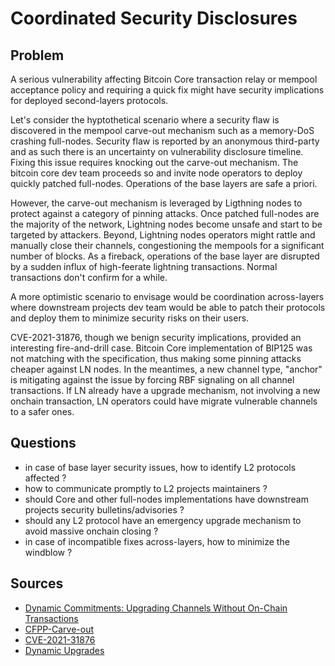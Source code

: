 # Coordinated Security Disclosures

## Problem

A serious vulnerability affecting Bitcoin Core transaction relay or mempool acceptance policy and requiring a quick fix might have security implications for deployed second-layers protocols. 

Let's consider the hyptothetical scenario where a security flaw is discovered in the mempool carve-out mechanism such as a memory-DoS crashing full-nodes. Security flaw is reported by an anonymous third-party and as such there is an uncertainty on vulnerability disclosure timeline. Fixing this issue requires knocking out the carve-out mechanism. The bitcoin core dev team proceeds so and invite node operators
to deploy quickly patched full-nodes. Operations of the base layers are safe a priori.

However, the carve-out mechanism is leveraged by Ligthning nodes to protect against a category of pinning attacks. Once patched full-nodes are the majority of the network, Lightning nodes become unsafe and
start to be targeted by attackers. Beyond, Lightning nodes operators might rattle and manually close their channels, congestioning the mempools for a significant number of blocks. As a fireback, operations
of the base layer are disrupted by a sudden influx of high-feerate lightning transactions. Normal transactions don't confirm for a while.

A more optimistic scenario to envisage would be coordination across-layers where downstream projects dev team would be able to patch their protocols and deploy them to minimize security risks on their users.

CVE-2021-31876, though we benign security implications, provided an interesting fire-and-drill case. Bitcoin Core implementation of BIP125 was not matching with the specification, thus making some pinning
attacks cheaper against LN nodes. In the meantimes, a new channel type, "anchor" is mitigating against the issue by forcing RBF signaling on all channel transactions. If LN already have a upgrade mechanism,
not involving a new onchain transaction, LN operators could have migrate vulnerable channels to a safer ones.


## Questions

* in case of base layer security issues, how to identify L2 protocols affected ?
* how to communicate promptly to L2 projects maintainers ?
* should Core and other full-nodes implementations have downstream projects security bulletins/advisories ?
* should any L2 protocol have an emergency upgrade mechanism to avoid massive onchain closing ?
* in case of incompatible fixes across-layers, how to minimize the windblow ?

## Sources

* [Dynamic Commitments: Upgrading Channels Without On-Chain Transactions](https://lists.linuxfoundation.org/pipermail/lightning-dev/2020-July/002763.html)
* [CFPP-Carve-out](https://bitcoinops.org/en/topics/cpfp-carve-out/)
* [CVE-2021-31876](https://lists.linuxfoundation.org/pipermail/bitcoin-dev/2021-May/018893.html)
* [Dynamic Upgrades](dynamic-upgrades.md)
